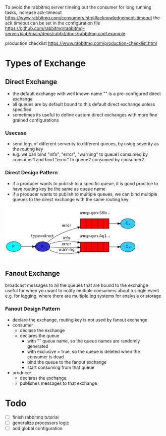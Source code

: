 To avoid the rabbitmq server timeing out the consumer for long running tasks, increase ack-timeout
https://www.rabbitmq.com/consumers.html#acknowledgement-timeout
the ack timeout can be set in the configuration file
https://github.com/rabbitmq/rabbitmq-server/blob/main/deps/rabbit/docs/rabbitmq.conf.example

production checklist
https://www.rabbitmq.com/production-checklist.html

# Types of Exchange
## Direct Exchange
- the default exchange with well known name "" is a pre-configured direct exchange
- all queues are by default bound to this default direct exchange unless specified
- sometimes its useful to define custom direct exchanges with more fine grained configurations
### Usecase
- send logs of different serverity to different queues, by using severity as the routing key
- e.g. we can bind "info", "error", "warning" to queue1 consumed by consumer1
and bind "error" to queue2 consumed by consumer2
### Direct Design Pattern
- if a producer wants to publish to a specific queue, it is good practice to have routing key be the same as queue name
- if a producer wants to publish to multiple queues, we can bind multiple queues to the direct exchange with the same routing key

![Logging Severity](img/2023-02-05-15-57-59.png)

## Fanout Exchange
broadcast messages to all the queues that are bound to the exchange
useful for when you want to notify multiple consumers about a single event
e.g. for logging, where there are multiple log systems for analysis or storage
### Fanout Design Pattern
- declare the exchange, routing key is not used by fanout exchange
- consumer
  - declase the exchange
  - declares the queue
    - with "" queue name, so the queue names are randomly generated
    - with exclusive = true, so the queue is deleted when the consumer is dead
    - bind the queue to the fanout exchange
    - start consuming from that queue
- producer
  - declares the exchange
  - publishes messages to that exchange

# Todo
- [ ] finish rabbitmq tutorial
- [ ] generalize processors logic
- [ ] add global configuration
